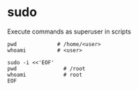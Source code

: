 # sudo

Execute commands as superuser in scripts
```shell
pwd             # /home/<user>
whoami          # <user>

sudo -i <<'EOF'
pwd               # /root
whoami            # root
EOF
```

